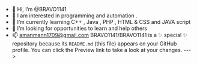 - 👋 Hi, I’m @BRAVO1141
- 👀 I am interested in programming and automation .
- 🌱 I’m currently learning C++ , Java , PHP , HTML & CSS and JAVA script
- 💞️ I’m looking for opportunities to learn and help others 
- 📫 amanmann1709@gmail.com
BRAVO1141/BRAVO1141 is a ✨ special ✨ repository because its `README.md` (this file) appears on your GitHub profile.
You can click the Preview link to take a look at your changes.
--->
